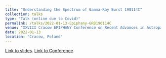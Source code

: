 ```yaml
---
title: "Understanding the Spectrum of Gamma-Ray Burst 190114C"
collection: talks
type: "Talk (online due to Covid)"
permalink: /talks/2022-01-13-Epiphany-GRB190114C
venue: "XXVIII Cracow EPIPHANY Conference on Recent Advances in Astroparticle Physics"
date: 2022-01-13
location: "Cracow, Poland"
---
```


[Link to slides](https://maklinger.github.io/files/presentations/Epiphany22_GRB190114C_Klinger.pdf). [Link to Conference](https://indico.cern.ch/event/1034990/).

